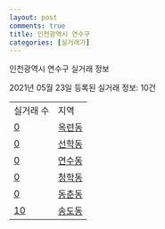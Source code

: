 ```yaml
---
layout: post
comments: true
title: 인천광역시 연수구
categories: [실거래가]
---
```


인천광역시 연수구 실거래 정보

2021년 05월 23일 등록된 실거래 정보: 10건


<table>
  <tr>
    <td>실거래 수</td>
    <td>지역</td>
  </tr>

  
  <tr>
    <td><a href="2818510100.html">0</a></td>
    <td><a href="2818510100.html">옥련동</a></td>
  </tr>
    

  <tr>
    <td><a href="2818510200.html">0</a></td>
    <td><a href="2818510200.html">선학동</a></td>
  </tr>
    

  <tr>
    <td><a href="2818510300.html">0</a></td>
    <td><a href="2818510300.html">연수동</a></td>
  </tr>
    

  <tr>
    <td><a href="2818510400.html">0</a></td>
    <td><a href="2818510400.html">청학동</a></td>
  </tr>
    

  <tr>
    <td><a href="2818510500.html">0</a></td>
    <td><a href="2818510500.html">동춘동</a></td>
  </tr>
    

  <tr>
    <td><a href="2818510600.html">10</a></td>
    <td><a href="2818510600.html">송도동</a></td>
  </tr>
    


</table>
    